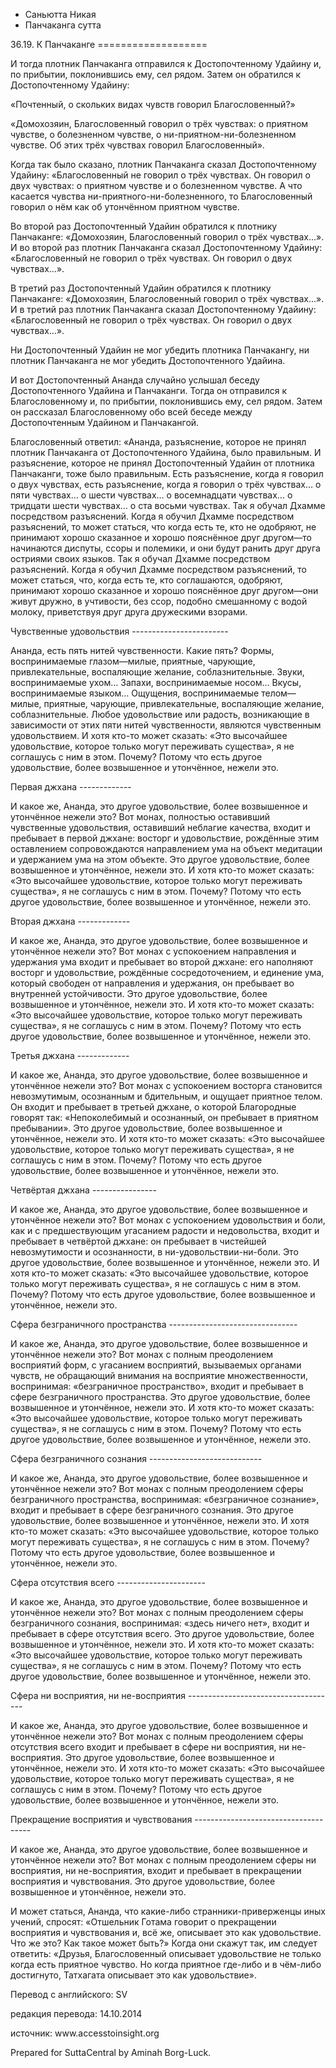 









* Саньютта Никая
* Панчаканга сутта


36\.19\. К Панчаканге
\=\=\=\=\=\=\=\=\=\=\=\=\=\=\=\=\=\=\=



И тогда плотник Панчаканга отправился к Достопочтенному Удайину и, по прибытии, поклонившись ему, сел рядом\. Затем он обратился к Достопочтенному Удайину:


«Почтенный, о скольких видах чувств говорил Благословенный?»


«Домохозяин, Благословенный говорил о трёх чувствах: о приятном чувстве, о болезненном чувстве, о ни\-приятном\-ни\-болезненном чувстве\. Об этих трёх чувствах говорил Благословенный»\.


Когда так было сказано, плотник Панчаканга сказал Достопочтенному Удайину: «Благословенный не говорил о трёх чувствах\. Он говорил о двух чувствах: о приятном чувстве и о болезненном чувстве\. А что касается чувства ни\-приятного\-ни\-болезненного, то Благословенный говорил о нём как об утончённом приятном чувстве\.


Во второй раз Достопочтенный Удайин обратился к плотнику Панчаканге: «Домохозяин, Благословенный говорил о трёх чувствах…»\. И во второй раз плотник Панчаканга сказал Достопочтенному Удайину: «Благословенный не говорил о трёх чувствах\. Он говорил о двух чувствах…»\.


В третий раз Достопочтенный Удайин обратился к плотнику Панчаканге: «Домохозяин, Благословенный говорил о трёх чувствах…»\. И в третий раз плотник Панчаканга сказал Достопочтенному Удайину: «Благословенный не говорил о трёх чувствах\. Он говорил о двух чувствах…»\.


Ни Достопочтенный Удайин не мог убедить плотника Панчакангу, ни плотник Панчаканга не мог убедить Достопочтенного Удайина\.


И вот Достопочтенный Ананда случайно услышал беседу Достопочтенного Удайина и Панчаканги\. Тогда он отправился к Благословенному и, по прибытии, поклонившись ему, сел рядом\. Затем он рассказал Благословенному обо всей беседе между Достопочтенным Удайином и Панчакангой\.


Благословенный ответил: «Ананда, разъяснение, которое не принял плотник Панчаканга от Достопочтенного Удайина, было правильным\. И разъяснение, которое не принял Достопочтенный Удайин от плотника Панчаканги, тоже было правильным\. Есть разъяснение, когда я говорил о двух чувствах, есть разъяснение, когда я говорил о трёх чувствах… о пяти чувствах… о шести чувствах… о восемнадцати чувствах… о тридцати шести чувствах… о ста восьми чувствах\. Так я обучал Дхамме посредством разъяснений\. Когда я обучил Дхамме посредством разъяснений, то может статься, что когда есть те, кто не одобряют, не принимают хорошо сказанное и хорошо пояснённое друг другом—то начинаются диспуты, ссоры и полемики, и они будут ранить друг друга остриями своих языков\. Так я обучал Дхамме посредством разъяснений\. Когда я обучил Дхамме посредством разъяснений, то может статься, что, когда есть те, кто соглашаются, одобряют, принимают хорошо сказанное и хорошо пояснённое друг другом—они живут дружно, в учтивости, без ссор, подобно смешанному с водой молоку, приветствуя друг друга дружескими взорами\.


Чувственные удовольствия
\-\-\-\-\-\-\-\-\-\-\-\-\-\-\-\-\-\-\-\-\-\-\-\-


Ананда, есть пять нитей чувственности\. Какие пять? Формы, воспринимаемые глазом—милые, приятные, чарующие, привлекательные, воспаляющие желание, соблазнительные\. Звуки, воспринимаемые ухом… Запахи, воспринимаемые носом… Вкусы, воспринимаемые языком… Ощущения, воспринимаемые телом—милые, приятные, чарующие, привлекательные, воспаляющие желание, соблазнительные\. Любое удовольствие или радость, возникающие в зависимости от этих пяти нитей чувственности, являются чувственным удовольствием\. И хотя кто\-то может сказать: «Это высочайшее удовольствие, которое только могут переживать существа», я не соглашусь с ним в этом\. Почему? Потому что есть другое удовольствие, более возвышенное и утончённое, нежели это\.


Первая джхана
\-\-\-\-\-\-\-\-\-\-\-\-\-


И какое же, Ананда, это другое удовольствие, более возвышенное и утончённое нежели это? Вот монах, полностью оставивший чувственные удовольствия, оставивший неблагие качества, входит и пребывает в первой джхане: восторг и удовольствие, рождённые этим оставлением сопровождаются направлением ума на объект медитации и удержанием ума на этом объекте\. Это другое удовольствие, более возвышенное и утончённое, нежели это\. И хотя кто\-то может сказать: «Это высочайшее удовольствие, которое только могут переживать существа», я не соглашусь с ним в этом\. Почему? Потому что есть другое удовольствие, более возвышенное и утончённое, нежели это\.


Вторая джхана
\-\-\-\-\-\-\-\-\-\-\-\-\-


И какое же, Ананда, это другое удовольствие, более возвышенное и утончённое нежели это? Вот монах с успокоением направления и удержания ума входит и пребывает во второй джхане: его наполняют восторг и удовольствие, рождённые сосредоточением, и единение ума, который свободен от направления и удержания, он пребывает во внутренней устойчивости\. Это другое удовольствие, более возвышенное и утончённое, нежели это\. И хотя кто\-то может сказать: «Это высочайшее удовольствие, которое только могут переживать существа», я не соглашусь с ним в этом\. Почему? Потому что есть другое удовольствие, более возвышенное и утончённое, нежели это\.


Третья джхана
\-\-\-\-\-\-\-\-\-\-\-\-\-


И какое же, Ананда, это другое удовольствие, более возвышенное и утончённое нежели это? Вот монах с успокоением восторга становится невозмутимым, осознанным и бдительным, и ощущает приятное телом\. Он входит и пребывает в третьей джхане, о которой Благородные говорят так: «Непоколебимый и осознанный, он пребывает в приятном пребывании»\. Это другое удовольствие, более возвышенное и утончённое, нежели это\. И хотя кто\-то может сказать: «Это высочайшее удовольствие, которое только могут переживать существа», я не соглашусь с ним в этом\. Почему? Потому что есть другое удовольствие, более возвышенное и утончённое, нежели это\.


Четвёртая джхана
\-\-\-\-\-\-\-\-\-\-\-\-\-\-\-\-


И какое же, Ананда, это другое удовольствие, более возвышенное и утончённое нежели это? Вот монах с успокоением удовольствия и боли, как и с предшествующим угасанием радости и недовольства, входит и пребывает в четвёртой джхане: он пребывает в чистейшей невозмутимости и осознанности, в ни\-удовольствии\-ни\-боли\. Это другое удовольствие, более возвышенное и утончённое, нежели это\. И хотя кто\-то может сказать: «Это высочайшее удовольствие, которое только могут переживать существа», я не соглашусь с ним в этом\. Почему? Потому что есть другое удовольствие, более возвышенное и утончённое, нежели это\.


Сфера безграничного пространства
\-\-\-\-\-\-\-\-\-\-\-\-\-\-\-\-\-\-\-\-\-\-\-\-\-\-\-\-\-\-\-\-


И какое же, Ананда, это другое удовольствие, более возвышенное и утончённое нежели это? Вот монах с полным преодолением восприятий форм, с угасанием восприятий, вызываемых органами чувств, не обращающий внимания на восприятие множественности, воспринимая: «безграничное пространство», входит и пребывает в сфере безграничного пространства\. Это другое удовольствие, более возвышенное и утончённое, нежели это\. И хотя кто\-то может сказать: «Это высочайшее удовольствие, которое только могут переживать существа», я не соглашусь с ним в этом\. Почему? Потому что есть другое удовольствие, более возвышенное и утончённое, нежели это\.


Сфера безграничного сознания
\-\-\-\-\-\-\-\-\-\-\-\-\-\-\-\-\-\-\-\-\-\-\-\-\-\-\-\-


И какое же, Ананда, это другое удовольствие, более возвышенное и утончённое нежели это? Вот монах с полным преодолением сферы безграничного пространства, воспринимая: «безграничное сознание», входит и пребывает в сфере безграничного сознания\. Это другое удовольствие, более возвышенное и утончённое, нежели это\. И хотя кто\-то может сказать: «Это высочайшее удовольствие, которое только могут переживать существа», я не соглашусь с ним в этом\. Почему? Потому что есть другое удовольствие, более возвышенное и утончённое, нежели это\.


Сфера отсутствия всего
\-\-\-\-\-\-\-\-\-\-\-\-\-\-\-\-\-\-\-\-\-\-


И какое же, Ананда, это другое удовольствие, более возвышенное и утончённое нежели это? Вот монах с полным преодолением сферы безграничного сознания, воспринимая: «здесь ничего нет», входит и пребывает в сфере отсутствия всего\. Это другое удовольствие, более возвышенное и утончённое, нежели это\. И хотя кто\-то может сказать: «Это высочайшее удовольствие, которое только могут переживать существа», я не соглашусь с ним в этом\. Почему? Потому что есть другое удовольствие, более возвышенное и утончённое, нежели это\.


Сфера ни восприятия, ни не\-восприятия
\-\-\-\-\-\-\-\-\-\-\-\-\-\-\-\-\-\-\-\-\-\-\-\-\-\-\-\-\-\-\-\-\-\-\-\-\-


И какое же, Ананда, это другое удовольствие, более возвышенное и утончённое нежели это? Вот монах с полным преодолением сферы отсутствия всего входит и пребывает в сфере ни восприятия, ни не\-восприятия\. Это другое удовольствие, более возвышенное и утончённое, нежели это\. И хотя кто\-то может сказать: «Это высочайшее удовольствие, которое только могут переживать существа», я не соглашусь с ним в этом\. Почему? Потому что есть другое удовольствие, более возвышенное и утончённое, нежели это\.


Прекращение восприятия и чувствования
\-\-\-\-\-\-\-\-\-\-\-\-\-\-\-\-\-\-\-\-\-\-\-\-\-\-\-\-\-\-\-\-\-\-\-\-\-


И какое же, Ананда, это другое удовольствие, более возвышенное и утончённое нежели это? Вот монах с полным преодолением сферы ни восприятия, ни не\-восприятия, входит и пребывает в прекращении восприятия и чувствования\. Это другое удовольствие, более возвышенное и утончённое, нежели это\.


И может статься, Ананда, что какие\-либо странники\-приверженцы иных учений, спросят: «Отшельник Готама говорит о прекращении восприятия и чувствования и, всё же, описывает это как удовольствие\. Что же это? Как такое может быть?» Когда они скажут так, им следует ответить: «Друзья, Благословенный описывает удовольствие не только когда есть приятное чувство\. Но когда приятное где\-либо и в чём\-либо достигнуто, Татхагата описывает это как удовольствие»\.



Перевод с английского: SV


редакция перевода: 14\.10\.2014


источник: www\.accesstoinsight\.org


Prepared for SuttaCentral by Aminah Borg\-Luck\.






